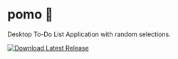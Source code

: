 # pomo 🍅
Desktop To-Do List Application with random selections.

[![Download Latest Release](https://img.shields.io/badge/Download_Latest_Release-%E2%87%93-blue?style=for-the-badge)](https://github.com/robtzou/pomo/releases/latest)
